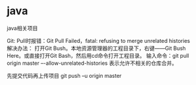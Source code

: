 # java
java相关项目

Git:
Pull时报错：Git Pull Failed，fatal: refusing to merge unrelated histories
解决办法：
打开Git Bush。本地资源管理器的工程目录下，右键——Git Bush Here。或直接打开Git Bash，然后用cd命令打开工程目录。
输入命令：git pull origin master –-allow-unrelated-histories
表示允许不相关的仓库合并。

先提交代码再上传项目
git push –u origin master
